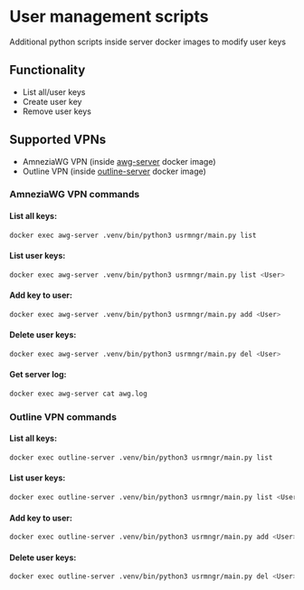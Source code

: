 # User management scripts

Additional python scripts inside server docker images to modify user keys

## Functionality

* List all/user keys
* Create user key
* Remove user keys

## Supported VPNs

* AmneziaWG VPN (inside [awg-server](../docker/Dockerfile-awg-server) docker image)
* Outline VPN (inside [outline-server](../docker/Dockerfile-outline-server) docker image)

### AmneziaWG VPN commands

#### List all keys:

```bash
docker exec awg-server .venv/bin/python3 usrmngr/main.py list
```

#### List user keys:

```bash
docker exec awg-server .venv/bin/python3 usrmngr/main.py list <User>
```

#### Add key to user:

```bash
docker exec awg-server .venv/bin/python3 usrmngr/main.py add <User>
```

#### Delete user keys:

```bash
docker exec awg-server .venv/bin/python3 usrmngr/main.py del <User>
```

#### Get server log:

```bash
docker exec awg-server cat awg.log
```

### Outline VPN commands

#### List all keys:

```bash
docker exec outline-server .venv/bin/python3 usrmngr/main.py list
```

#### List user keys:

```bash
docker exec outline-server .venv/bin/python3 usrmngr/main.py list <User>
```

#### Add key to user:

```bash
docker exec outline-server .venv/bin/python3 usrmngr/main.py add <User>
```

#### Delete user keys:

```bash
docker exec outline-server .venv/bin/python3 usrmngr/main.py del <User>
```
